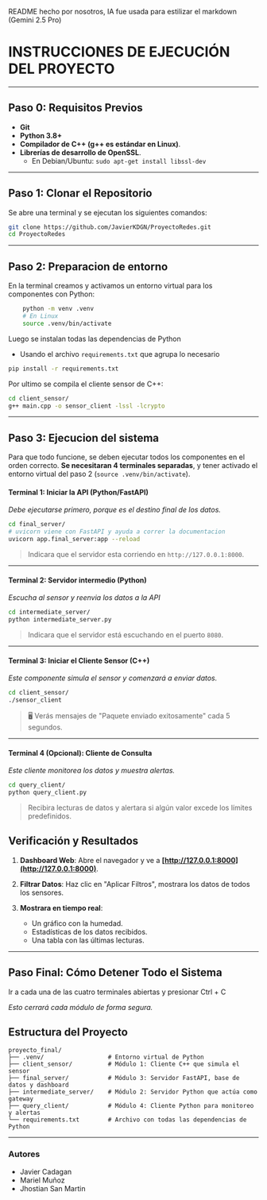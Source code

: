 README hecho por nosotros, IA fue usada para estilizar el markdown (Gemini 2.5 Pro) 



# INSTRUCCIONES DE EJECUCIÓN DEL PROYECTO

-------------------------------------------------------------------
Paso 0: Requisitos Previos
-------------------------------------------------------------------


* **Git**
* **Python 3.8+**
* **Compilador de C++ (g++ es estándar en Linux)**.
* **Librerías de desarrollo de OpenSSL**.
   - En Debian/Ubuntu: `sudo apt-get install libssl-dev`

-------------------------------------------------------------------
Paso 1: Clonar el Repositorio
-------------------------------------------------------------------

Se abre una terminal y se ejecutan los siguientes comandos:

```bash
git clone https://github.com/JavierKDGN/ProyectoRedes.git
cd ProyectoRedes
```

-------------------------------------------------------------------
Paso 2: Preparacion de entorno
-------------------------------------------------------------------
En la terminal creamos y activamos un entorno virtual para los componentes con Python:
```bash
    python -m venv .venv
    # En Linux
    source .venv/bin/activate
```

Luego se instalan todas las dependencias de Python
* Usando el archivo `requirements.txt` que agrupa lo necesario
```bash
pip install -r requirements.txt
```

Por ultimo se compila el cliente sensor de C++:
```bash
cd client_sensor/
g++ main.cpp -o sensor_client -lssl -lcrypto
``` 

-------------------------------------------------------------------
Paso 3: Ejecucion del sistema
-------------------------------------------------------------------

Para que todo funcione, se deben ejecutar todos los componentes en el orden correcto. **Se necesitaran 4 terminales separadas**, y tener activado el entorno virtual del paso 2 (`source .venv/bin/activate`).

#### **Terminal 1: Iniciar la API (Python/FastAPI)**
*Debe ejecutarse primero, porque es el destino final de los datos.*

```bash
cd final_server/
# uvicorn viene con FastAPI y ayuda a correr la documentacion
uvicorn app.final_server:app --reload
```
> Indicara que el servidor esta corriendo en `http://127.0.0.1:8000`.

---

#### **Terminal 2: Servidor intermedio (Python)**
*Escucha al sensor y reenvia los datos a la API*

```bash
cd intermediate_server/
python intermediate_server.py
```
> Indicara que el servidor está escuchando en el puerto `8080`.

---

#### **Terminal 3: Iniciar el Cliente Sensor (C++)**
*Este componente simula el sensor y comenzará a enviar datos.*

```bash
cd client_sensor/
./sensor_client
```
> 🖥️ Verás mensajes de "Paquete enviado exitosamente" cada 5 segundos.

---

#### **Terminal 4 (Opcional): Cliente de Consulta**
*Este cliente monitorea los datos y muestra alertas.*

```bash
cd query_client/
python query_client.py
```
> Recibira lecturas de datos y alertara si algún valor excede los límites predefinidos.

## Verificación y Resultados

1.  **Dashboard Web**: Abre el navegador y ve a **[http://127.0.0.1:8000](http://127.0.0.1:8000)**.
2.  **Filtrar Datos**: Haz clic en "Aplicar Filtros", mostrara los datos de todos los sensores.

3. **Mostrara en tiempo real**:
    *   Un gráfico con la humedad.
    *   Estadísticas de los datos recibidos.
    *   Una tabla con las últimas lecturas.


-------------------------------------------------------------------
Paso Final: Cómo Detener Todo el Sistema
-------------------------------------------------------------------

Ir a cada una de las cuatro terminales abiertas y presionar Ctrl + C

*Esto cerrará cada módulo de forma segura.*


## Estructura del Proyecto
```
proyecto_final/
├── .venv/                  # Entorno virtual de Python
├── client_sensor/          # Módulo 1: Cliente C++ que simula el sensor
├── final_server/           # Módulo 3: Servidor FastAPI, base de datos y dashboard
├── intermediate_server/    # Módulo 2: Servidor Python que actúa como gateway
├── query_client/           # Módulo 4: Cliente Python para monitoreo y alertas
└── requirements.txt        # Archivo con todas las dependencias de Python
```

---
### Autores
*   Javier Cadagan
*   Mariel Muñoz
*   Jhostian San Martin

